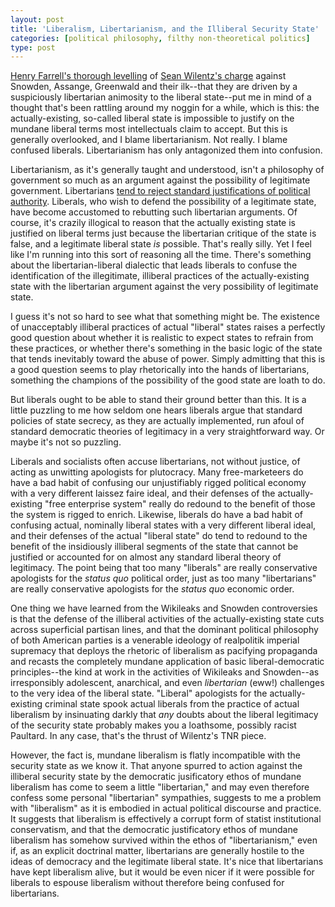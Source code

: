 ```yaml
---
layout: post
title: 'Liberalism, Libertarianism, and the Illiberal Security State'
categories: [political philosophy, filthy non-theoretical politics]
type: post
---
```

[Henry Farrell's thorough levelling](http://crookedtimber.org/2014/01/19/the-liberal-surveillance-state/) of [Sean Wilentz's charge](http://www.newrepublic.com/article/116253/edward-snowden-glenn-greenwald-julian-assange-what-they-believe) against Snowden, Assange, Greenwald and their ilk--that they are driven by a suspiciously libertarian animosity to the liberal state--put me in mind of a thought that's been rattling around my noggin for a while, which is this: the actually-existing, so-called liberal state is impossible to justify on the mundane liberal terms most intellectuals claim to accept. But this is generally overlooked, and I blame libertarianism. Not really. I blame confused liberals. Libertarianism has only antagonized them into confusion. 

Libertarianism, as it's generally taught and understood, isn't a philosophy of government so much as an argument against the possibility of legitimate government. Libertarians [tend to reject standard justifications of political authority](https://www.amazon.com/dp/1137281650?tag=theflybottle-20&camp=0&creative=0&linkCode=as4&creativeASIN=1137281650&adid=0R94DE9ZQXZSD4V152CV&). Liberals, who wish to defend the possibility of a legitimate state, have become accustomed to rebutting such libertarian arguments. Of course, it's crazily illogical to reason that the actually existing state is justified on liberal terms just because the libertarian critique of the state is false, and a legitimate liberal state *is* possible. That's really silly. Yet I feel like I'm running into this sort of reasoning all the time. There's something about the libertarian-liberal dialectic that leads liberals to confuse the identification of the illegitimate, illiberal practices of the actually-existing state with the libertarian argument against the very possibility of legitimate state. 

I guess it's not so hard to see what that something might be. The existence of unacceptably illiberal practices of actual "liberal" states raises a perfectly good question about whether it is realistic to expect states to refrain from these practices, or whether there's something in the basic logic of the state that tends inevitably toward the abuse of power. Simply admitting that this is a good question seems to play rhetorically into the hands of libertarians, something the champions of the possibility of the good state are loath to do. 

But liberals ought to be able to stand their ground better than this. It is a little puzzling to me how seldom one hears liberals argue that standard policies of state secrecy, as they are actually implemented, run afoul of standard democratic theories of legitimacy in a very straightforward way. Or maybe it's not so puzzling. 

Liberals and socialists often accuse libertarians, not without justice, of acting as unwitting apologists for plutocracy. Many free-marketeers do have a bad habit of confusing our unjustifiably rigged political economy with a very different laissez faire ideal, and their defenses of the actually-existing "free enterprise system" really do redound to the benefit of those the system is rigged to enrich. Likewise, liberals do have a bad habit of confusing actual, nominally liberal states with a very different liberal ideal, and their defenses of the actual "liberal state" do tend to redound to the benefit of the insidiously illiberal segments of the state that cannot be justified or accounted for on almost any standard liberal theory of legitimacy. The point being that too many "liberals" are really conservative apologists for the *status quo* political order, just as too many "libertarians" are really conservative apologists for the *status quo* economic order. 

One thing we have learned from the Wikileaks and Snowden controversies is that the defense of the illiberal activities of the actually-existing state cuts across superficial partisan lines, and that the dominant political philosophy of both American parties is a venerable ideology of realpolitik imperial supremacy that deploys the rhetoric of liberalism as pacifying propaganda and recasts the completely mundane application of basic liberal-democratic principles--the kind at work in the activities of Wikileaks and Snowden--as irresponsibly adolescent, anarchical, and even *libertarian* (eww!) challenges to the very idea of the liberal state. "Liberal" apologists for the actually-existing criminal state spook actual liberals from the practice of actual liberalism by insinuating darkly that *any* doubts about the liberal legitimacy of the security state probably makes you a loathsome, possibly racist Paultard.  In any case, that's the thrust of Wilentz's TNR piece. 

However, the fact is, mundane liberalism is flatly incompatible with the security state as we know it. That anyone spurred to action against the illiberal security state by the democratic jusificatory ethos of mundane liberalism has come to seem a little "libertarian," and may even therefore confess some personal "libertarian" sympathies,  suggests to me a problem with "liberalism" as it is embodied in actual political discourse and practice. It suggests that liberalism is effectively a corrupt form of statist institutional conservatism, and that the democratic justificatory ethos of mundane liberalism has somehow survived within the ethos of "libertarianism," even if, as an explicit doctrinal matter, libertarians are generally hostile to the ideas of democracy and the legitimate liberal state. It's nice that libertarians have kept liberalism alive, but it would be even nicer if it were possible for liberals to espouse liberalism without therefore being confused for libertarians.    